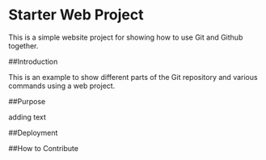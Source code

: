 # Starter Web Project

This is a simple website project for showing how to use Git and Github together.

##Introduction

This is an example to show different parts of the Git repository and various commands using a web project.

##Purpose

adding text

##Deployment

##How to Contribute